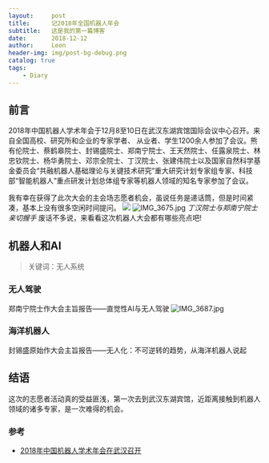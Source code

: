 ```yaml
---
layout:     post
title:      记2018年全国机器人年会
subtitle:   这是我的第一篇博客
date:       2018-12-12
author:     Leon
header-img: img/post-bg-debug.png
catalog: true
tags:
    - Diary
---
```


## 前言

2018年中国机器人学术年会于12月8至10日在武汉东湖宾馆国际会议中心召开。来自全国高校、研究所和企业的专家学者、 从业者、学生1200余人参加了会议。熊有伦院士、蔡鹤皋院士、封锡盛院士、郑南宁院士、王天然院士、任露泉院士、林忠钦院士、杨华勇院士、邓宗全院士、丁汉院士、张建伟院士以及国家自然科学基金委员会“共融机器人基础理论与关键技术研究”重大研究计划专家组专家、科技部“智能机器人”重点研发计划总体组专家等机器人领域的知名专家参加了会议。

我有幸在获得了此次大会的主会场志愿者机会，虽说任务是递话筒，但是时间紧凑，基本上没有很多空闲时间提问。
![](http://mse.hust.edu.cn/__local/9/7C/31/D86B0BE57D766127A0E71908490_1F3562AC_A2C94.jpg)
![IMG_3675.jpg](https://i.loli.net/2018/12/13/5c120270d1edf.jpg)
*丁汉院士与郑南宁院士亲切握手*
废话不多说，来看看这次机器人大会都有哪些亮点吧!

## 机器人和AI

>关键词：无人系统　

### 无人驾驶

郑南宁院士作大会主旨报告——直觉性AI与无人驾驶
![IMG_3687.jpg](https://i.loli.net/2018/12/13/5c126d183a790.jpg)

<!--- iBooks 更名为 **Apple Books**，采用类似 App Store 的新界面设计。
- 新闻应用（News）在 iPad 上新添加了侧边栏，方便浏览，也突出策划内容。
- 语音备忘录现在支持 iCloud 了
- 股市的界面重构，可以看到股票全天走势，并打通 News 应用，方便看财经新闻；-->


### 海洋机器人

封锡盛原始作大会主旨报告——无人化：不可逆转的趋势，从海洋机器人说起

<!--- **Do Not Disturb（别吵我）**功能将关掉手机的视觉通知，在夜深人静想起她或梦见她的时候，来了邮件也不会亮屏刺破夜的静谧和黑暗
- Deliver Quietly（安静通知）则是将消息推送静默化、不显示在锁屏，也不出声，也不会在 app 右上角标红
- **Grouped Notifications（分组通知**）可以将某一类型的通知归组，微信群聊消息不再有轰炸的感觉
- **Reports（应用报告）**可以用周报告的形式，告诉用户用什么应用最多，哪个应用通知最多，每天起床第一个打开的是什么应用等等
- **App Limits（应用限制**）可以给某个应用规定使用时间，当然这不是强制性的，用户可以突破限制继续“吃鸡”
- **Allowances（零用钱？）** 是家长限制孩子使用应用的新特性 -->








## 结语
这次的志愿者活动真的受益匪浅，第一次去到武汉东湖宾馆，近距离接触到机器人领域的诸多专家，是一次难得的机会。

### 参考

- [2018年中国机器人学术年会在武汉召开](http://mse.hust.edu.cn/info/1100/10154.htm)

 

